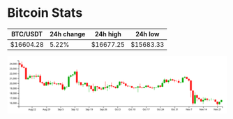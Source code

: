 # Bitcoin Stats

BTC/USDT|24h change|24h high|24h low|
|---|---|---|---|
|$16604.28|5.22%|$16677.25|$15683.33|

<img src="./chart.svg">
